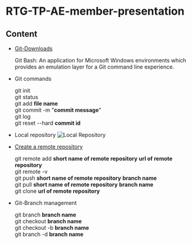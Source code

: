 # RTG-TP-AE-member-presentation

Content
---
- [Git-Downloads](https://git-scm.com/downloads "Git-Downloads")

    Git Bash: An application for Microsoft Windows environments which provides an emulation layer for a Git command line experience.
- Git commands

    git init\
    git status\
    git add **file name**\
    git commit -m "**commit message**"\
    git log\
    git reset --hard **commit id**
    
- Local repository
![Local Repository](https://res.cloudinary.com/practicaldev/image/fetch/s--D7nJOADN--/c_imagga_scale,f_auto,fl_progressive,h_900,q_auto,w_1600/https://cl.ly/569e7f0bbfaf/download/Image%25202018-08-29%2520at%25208.26.35%2520PM.png)


- [Create a remote repository](https://github.com/thebusteray?tab=repositories)
    
    git remote add **short name of remote repository** **url of remote repository**\
    git remote -v\
    git push **short name of remote repository** **branch name**\
    git pull **short name of remote repository** **branch name**\
    git clone **url of remote repository**
    
- Git-Branch management

    git branch **branch name**\
    git checkout **branch name**\
    git checkout -b **branch name**\
    git branch -d **branch name**
